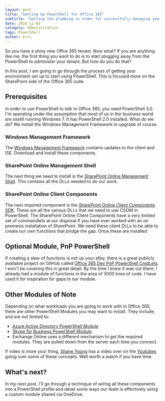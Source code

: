 ```yaml
---
layout: post
title: "Setting Up PowerShell for Office 365"
subtitle: "Getting the plumbing in order for successfully managing your tenant"
date: 2016-11-03
category: Administration
tags: PowerShell
author: Eric
---
```


So you have a shiny new Offce 365 tenant. Now what? If you are anything like me, the first thing you want to do is to start plugging away from the PowerShell to administer your tenant. But how do you do that?

In this post, I am going to go through the process of getting your environment set up to start using PowerShell. This is focused more on the SharePoint side of the Office 365 suite.

## Prerequisites
In order to use PowerShell to talk to Office 365, you need PowerShell 3.0. I'm operating under the assumption that most of us in the business world are ssstill running Windows 7. It has PowerShell 2.0 installed. What do we do?
We install the Windows Management Framework to upgrade of course.

### Windows Management Framework
The [Windows Management Framework](http://www.microsoft.com/en-us/download/details.aspx?id=40855 "Download from Microsoft") contains updates to the client and ISE. Download and install these components.

### SharePoint Online Management Shell
The next thing we need to install is the [SharePoint Online Management Shell](http://www.microsoft.com/en-us/download/details.aspx?id=35588 "Download from Microsoft"). This contains all the DLLs needed to do our work.

### SharePoint Online Client Components
The next required component is the [SharePoint Online Client Components SDK](http://www.microsoft.com/en-us/download/details.aspx?id=42038 "Download from Microsoft"). These are all the various DLLs that we need to use CSOM in PowerShell. 
The SharePoint Online Client Components have a very limited set of commandlets at our disposal if you have ever worked with an on premesis installation of SharePoint. We need these client DLLs to be able to create our own functions
that bridge the gap. Once these are installed

## Optional Module, PnP PowerShell
If creating a slew of functions is not up your alley, there is a great publicly available project on GitHub called [Office 365 Dev PnP PowerShell CmdLets](https://github.com/OfficeDev/PnP-PowerShell). I won't be covering this in great detail. By the time I knew it was
out there, I already had a module of functions in the area of 3000 lines of code. I have used it for inspiration for gaps in our module.

## Other Modules of Note
Depending on what workloads you are going to work with in Office 365, there are other PowerShell Modules you may want to install. They include, and are not limited to: 

 + [Azure Active Directory PowerShell Module](https://msdn.microsoft.com/en-us/library/azure/jj151815(v=azure.98).aspx "Download from Microsoft")
 + [Skype for Business PowerShell Module](https://www.microsoft.com/en-us/download/details.aspx?id=39366 "Download from Microsoft")
 + Exchange Online uses a different mechanism to get the required modules. They are pulled down from the server each time you connect.

 If video is more your thing, [Shane Young](https://twitter.com/ShanesCows) has a video over on the [Youtubes](https://www.youtube.com/watch?v=rEy2mlFVWa4) going over some of these concepts. Well worth a watch if you have time.

## What's next?
In my next post, I'll go through a technique of wiring all these components into a PowerShell profile and detail some ways our team is effectively using a custom module shared via OneDrive.
